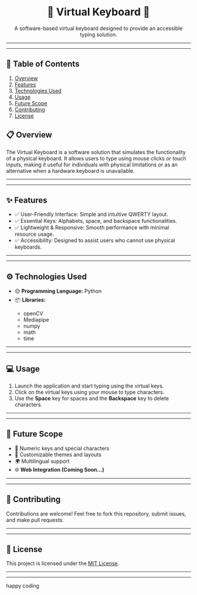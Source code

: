 <!-- README.md -->

<h1 align="center">🧩 Virtual Keyboard 🧩</h1>

<p align="center">A software-based virtual keyboard designed to provide an accessible typing solution.</p>

---
---

## 📑 Table of Contents
1. [Overview](#-overview)
2. [Features](#-features)
3. [Technologies Used](#-technologies-used)
4. [Usage](#usage)
5. [Future Scope](#-future-scope)
6. [Contributing](#-contributing)
7. [License](#-license)



<h2 id="-overview">📋 Overview</h2>

<p>
The Virtual Keyboard is a software solution that simulates the functionality of a physical keyboard. 
It allows users to type using mouse clicks or touch inputs, making it useful for individuals with physical limitations or as an alternative when a hardware keyboard is unavailable.
</p>

---
---

<h2 id="-features">✨ Features</h2>

<ul>
    <li>✅ User-Friendly Interface: Simple and intuitive QWERTY layout.</li>
    <li>✅ Essential Keys: Alphabets, space, and backspace functionalities.</li>
    <li>✅ Lightweight & Responsive: Smooth performance with minimal resource usage.</li>
    <li>✅ Accessibility: Designed to assist users who cannot use physical keyboards.</li>
</ul>


---
---

<h2 id="-technologies-used">⚙️ Technologies Used</h2>

<ul>
    <li>🟡 <b>Programming Language:</b> Python</li>
    <li>📦 <b>Libraries:</b></li>
    <ul>
        <li>openCV</li>
        <li>Mediapipe</li>
        <li>numpy</li>
        <li>math</li>
        <li>time</li>
    </ul>
</ul>

---
---

<h2 id="usage">💻 Usage</h2>

<ol>
    <li>Launch the application and start typing using the virtual keys.</li>
    <li>Click on the virtual keys using your mouse to type characters.</li>
    <li>Use the <b>Space</b> key for spaces and the <b>Backspace</b> key to delete characters.</li>
</ol>

---
---

<h2 id="-future-scope">🌱 Future Scope</h2>

<ul>
    <li>🔢 Numeric keys and special characters</li>
    <li>🎨 Customizable themes and layouts</li>
    <li>🌍 Multilingual support</li>
    <li>🌐 <b>Web Integration (Coming Soon...)</b></li>
</ul>

---
---

<h2 id="-contributing">🤝 Contributing</h2>

<p>
Contributions are welcome! Feel free to fork this repository, submit issues, and make pull requests.
</p>

---
---

<h2 id="-license">📝 License</h2>

<p>This project is licensed under the <a href="LICENSE">MIT License</a>.</p>

---
---

<p> happy coding</p>
